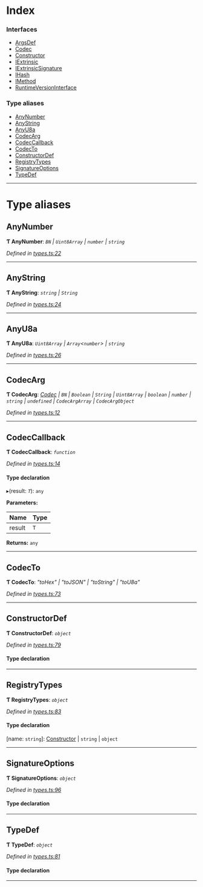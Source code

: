 

# Index

### Interfaces

* [ArgsDef](../interfaces/_types_.argsdef.md)
* [Codec](../interfaces/_types_.codec.md)
* [Constructor](../interfaces/_types_.constructor.md)
* [IExtrinsic](../interfaces/_types_.iextrinsic.md)
* [IExtrinsicSignature](../interfaces/_types_.iextrinsicsignature.md)
* [IHash](../interfaces/_types_.ihash.md)
* [IMethod](../interfaces/_types_.imethod.md)
* [RuntimeVersionInterface](../interfaces/_types_.runtimeversioninterface.md)

### Type aliases

* [AnyNumber](_types_.md#anynumber)
* [AnyString](_types_.md#anystring)
* [AnyU8a](_types_.md#anyu8a)
* [CodecArg](_types_.md#codecarg)
* [CodecCallback](_types_.md#codeccallback)
* [CodecTo](_types_.md#codecto)
* [ConstructorDef](_types_.md#constructordef)
* [RegistryTypes](_types_.md#registrytypes)
* [SignatureOptions](_types_.md#signatureoptions)
* [TypeDef](_types_.md#typedef)

---

# Type aliases

<a id="anynumber"></a>

##  AnyNumber

**Ƭ AnyNumber**: *`BN` \| `Uint8Array` \| `number` \| `string`*

*Defined in [types.ts:22](https://github.com/polkadot-js/api/blob/91341e6/packages/types/src/types.ts#L22)*

___
<a id="anystring"></a>

##  AnyString

**Ƭ AnyString**: *`string` \| `String`*

*Defined in [types.ts:24](https://github.com/polkadot-js/api/blob/91341e6/packages/types/src/types.ts#L24)*

___
<a id="anyu8a"></a>

##  AnyU8a

**Ƭ AnyU8a**: *`Uint8Array` \| `Array`<`number`> \| `string`*

*Defined in [types.ts:26](https://github.com/polkadot-js/api/blob/91341e6/packages/types/src/types.ts#L26)*

___
<a id="codecarg"></a>

##  CodecArg

**Ƭ CodecArg**: *[Codec](../interfaces/_types_.codec.md) \| `BN` \| `Boolean` \| `String` \| `Uint8Array` \| `boolean` \| `number` \| `string` \| `undefined` \| `CodecArgArray` \| `CodecArgObject`*

*Defined in [types.ts:12](https://github.com/polkadot-js/api/blob/91341e6/packages/types/src/types.ts#L12)*

___
<a id="codeccallback"></a>

##  CodecCallback

**Ƭ CodecCallback**: *`function`*

*Defined in [types.ts:14](https://github.com/polkadot-js/api/blob/91341e6/packages/types/src/types.ts#L14)*

#### Type declaration
▸(result: *`T`*): `any`

**Parameters:**

| Name | Type |
| ------ | ------ |
| result | `T` |

**Returns:** `any`

___
<a id="codecto"></a>

##  CodecTo

**Ƭ CodecTo**: *"toHex" \| "toJSON" \| "toString" \| "toU8a"*

*Defined in [types.ts:73](https://github.com/polkadot-js/api/blob/91341e6/packages/types/src/types.ts#L73)*

___
<a id="constructordef"></a>

##  ConstructorDef

**Ƭ ConstructorDef**: *`object`*

*Defined in [types.ts:79](https://github.com/polkadot-js/api/blob/91341e6/packages/types/src/types.ts#L79)*

#### Type declaration

[index: `string`]: [Constructor](../interfaces/_types_.constructor.md)<`T`>

___
<a id="registrytypes"></a>

##  RegistryTypes

**Ƭ RegistryTypes**: *`object`*

*Defined in [types.ts:83](https://github.com/polkadot-js/api/blob/91341e6/packages/types/src/types.ts#L83)*

#### Type declaration

[name: `string`]: [Constructor](../interfaces/_types_.constructor.md) \| `string` \| `object`

___
<a id="signatureoptions"></a>

##  SignatureOptions

**Ƭ SignatureOptions**: *`object`*

*Defined in [types.ts:96](https://github.com/polkadot-js/api/blob/91341e6/packages/types/src/types.ts#L96)*

#### Type declaration

___
<a id="typedef"></a>

##  TypeDef

**Ƭ TypeDef**: *`object`*

*Defined in [types.ts:81](https://github.com/polkadot-js/api/blob/91341e6/packages/types/src/types.ts#L81)*

#### Type declaration

[index: `string`]: [Codec](../interfaces/_types_.codec.md)

___

